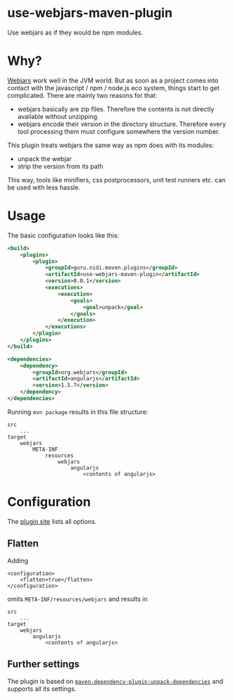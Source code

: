 # use-webjars-maven-plugin
Use webjars as if they would be npm modules.

# Why?
[Webjars](http://www.webjars.org/documentation) work well in the JVM world.
But as soon as a project comes into contact with the javascript / npm / node.js
eco system, things start to get complicated.
There are mainly two reasons for that:

- webjars basically are zip files. Therefore the contents is not directly available without unzipping.
- webjars encode their version in the directory structure. Therefore every tool processing them must configure somewhere the version number.

This plugin treats webjars the same way as npm does with its modules:

- unpack the webjar
- strip the version from its path

This way, tools like minifiers, css postprocessors, unit test runners etc. can be used with less hassle.

# Usage

The basic configuration looks like this:
````xml
<build>
    <plugins>
        <plugin>
            <groupId>guru.nidi.maven.plugins</groupId>
            <artifactId>use-webjars-maven-plugin</artifactId>
            <version>0.0.1</version>
            <executions>
                <execution>
                    <goals>
                        <goal>unpack</goal>
                    </goals>
                </execution>
            </executions>
        </plugin>
    </plugins>
</build>

<dependencies>
    <dependency>
        <groupId>org.webjars</groupId>
        <artifactId>angularjs</artifactId>
        <version>1.5.7</version>
    </dependency>
</dependencies>
````

Running `mvn package` results in this file structure:
````
src
    ...
target
    webjars
        META-INF
            resources
                webjars
                    angularjs
                        <contents of angularjs>
````

# Configuration

The [plugin site](https://nidi3.github.io/use-webjars-maven-plugin/site/unpack-mojo.html) lists all options.

## Flatten
Adding 
````
<configuration>
    <flatten>true</flatten>
</configuration>
````
omits `META-INF/resources/webjars` and results in 
````
src
    ...
target
    webjars
        angularjs
            <contents of angularjs>
````

## Further settings
The plugin is based on [`maven-dependency-plugin:unpack-dependencies`](https://maven.apache.org/plugins/maven-dependency-plugin/unpack-dependencies-mojo.html) 
and supports all its settings.
